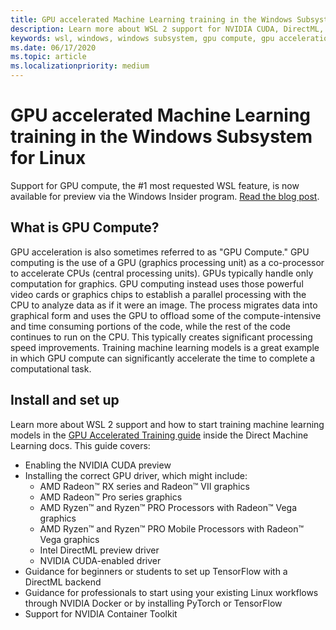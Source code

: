```yaml
---
title: GPU accelerated Machine Learning training in the Windows Subsystem for Linux
description: Learn more about WSL 2 support for NVIDIA CUDA, DirectML, Tensorflow, and PyTorch.
keywords: wsl, windows, windows subsystem, gpu compute, gpu acceleration, NVIDIA, CUDA, DirectML, Tensorflow, PyTorch, NVIDIA CUDA preview, GPU driver, NVIDIA Container Toolkit, Docker
ms.date: 06/17/2020
ms.topic: article
ms.localizationpriority: medium
---
```


# GPU accelerated Machine Learning training in the Windows Subsystem for Linux

Support for GPU compute, the #1 most requested WSL feature, is now available for preview via the Windows Insider program. [Read the blog post](https://devblogs.microsoft.com/commandline/).

## What is GPU Compute?

GPU acceleration is also sometimes referred to as "GPU Compute." GPU computing is the use of a GPU (graphics processing unit) as a co-processor to accelerate CPUs (central processing units). GPUs typically handle only computation for graphics. GPU computing instead uses those powerful video cards or graphics chips to establish a parallel processing with the CPU to analyze data as if it were an image. The process migrates data into graphical form and uses the GPU to offload some of the compute-intensive and time consuming portions of the code, while the rest of the code continues to run on the CPU. This typically creates significant processing speed improvements. Training machine learning models is a great example in which GPU compute can significantly accelerate the time to complete a computational task.

## Install and set up

Learn more about WSL 2 support and how to start training machine learning models in the [GPU Accelerated Training guide](https://docs.microsoft.com/windows/win32/direct3d12/gpu-accelerated-training) inside the Direct Machine Learning docs. This guide covers:

* Enabling the NVIDIA CUDA preview
* Installing the correct GPU driver, which might include:
  * AMD Radeon™ RX series and Radeon™ VII graphics
  * AMD Radeon™ Pro series graphics
  * AMD Ryzen™ and Ryzen™ PRO Processors with Radeon™ Vega graphics
  * AMD Ryzen™ and Ryzen™ PRO Mobile Processors with Radeon™ Vega graphics
  * Intel DirectML preview driver
  * NVIDIA CUDA-enabled driver
* Guidance for beginners or students to set up TensorFlow with a DirectML backend
* Guidance for professionals to start using your existing Linux workflows through NVIDIA Docker or by installing PyTorch or TensorFlow
* Support for NVIDIA Container Toolkit
